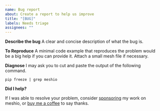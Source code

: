```yaml
---
name: Bug report
about: Create a report to help us improve
title: "[BUG]"
labels: Needs triage
assignees: ""
---
```


**Describe the bug**
A clear and concise description of what the bug is.

**To Reproduce**
A minimal code example that reproduces the problem would be a big help if you can provide it. Attach a small mesh file if necessary.

**Diagnose**
I may ask you to cut and paste the output of the following command.
```
pip freeze | grep meshio
```

**Did I help?**

If I was able to resolve your problem, consider [sponsoring](https://github.com/sponsors/nschloe) my work on meshio, or [buy me a coffee](https://ko-fi.com/nschloe) to say thanks.
